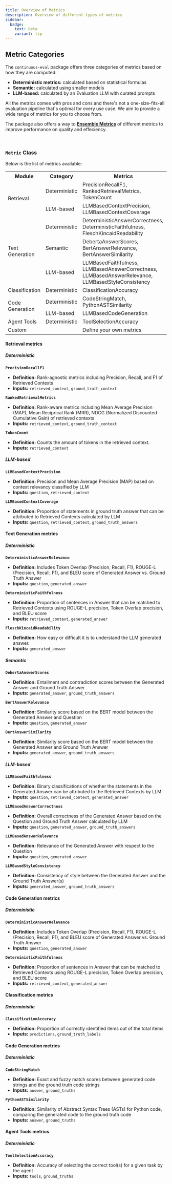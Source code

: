 ```yaml
---
title: Overview of Metrics
description: Overview of different types of metrics
sidebar:
  badge:
    text: beta
    variant: tip
---
```


## Metric Categories

The `continuous-eval` package offers three categories of metrics based on how they are computed:

- **Deterministic metrics:** calculated based on statistical formulas
- **Semantic:** calculated using smaller models
- **LLM-based:** calculated by an Evaluation LLM with curated prompts

All the metrics comes with pros and cons and there's not a one-size-fits-all evaluation pipeline that's optimal for every use case. We aim to provide a wide range of metrics for you to choose from.

The package also offers a way to [**Ensemble Metrics**](/v0.3/metrics/ensembling_classifier/) of different metrics to improve performance on quality and effeciency.


<br>

### `Metric` Class 

Below is the list of metrics available:

<table>
    <tr>
        <th>Module</th>
        <th>Category</th>
        <th>Metrics</th>
    </tr>
    <tr>
        <td rowspan="2">Retrieval</td>
        <td>Deterministic</td>
        <td>PrecisionRecallF1, RankedRetrievalMetrics, TokenCount</td>
    </tr>
    <tr>
        <td>LLM-based</td>
        <td>LLMBasedContextPrecision, LLMBasedContextCoverage</td>
    </tr>
    <tr>
        <td rowspan="3">Text Generation</td>
        <td>Deterministic</td>
        <td>DeterministicAnswerCorrectness, DeterministicFaithfulness, FleschKincaidReadability</td>
    </tr>
    <tr>
        <td>Semantic</td>
        <td>DebertaAnswerScores, BertAnswerRelevance, BertAnswerSimilarity</td>
    </tr>
    <tr>
        <td>LLM-based</td>
        <td>LLMBasedFaithfulness, LLMBasedAnswerCorrectness, LLMBasedAnswerRelevance, LLMBasedStyleConsistency</td>
    </tr>
    <tr>
        <td rowspan="1">Classification</td>
        <td>Deterministic</td>
        <td>ClassificationAccuracy</td>
    </tr>
    <tr>
        <td rowspan="2">Code Generation</td>
        <td>Deterministic</td>
        <td>CodeStringMatch, PythonASTSimilarity</td>
    </tr>
    <tr>
        <td>LLM-based</td>
        <td>LLMBasedCodeGeneration</td>
    </tr>
    <tr>
        <td>Agent Tools</td>
        <td>Deterministic</td>
        <td>ToolSelectionAccuracy</td>
    </tr>
    <tr>
        <td>Custom</td>
        <td></td>
        <td>Define your own metrics</td>
    </tr>
</table>


#### Retrieval metrics

##### Deterministic

**`PrecisionRecallF1`**
- **Definition:** Rank-agnostic metrics including Precision, Recall, and F1 of Retrieved Contexts
- **Inputs:** `retrieved_context`, `ground_truth_context`

**`RankedRetrievalMetrics`**
- **Definition:** Rank-aware metrics including Mean Average Precision (MAP), Mean Reciprical Rank (MRR), NDCG (Normalized Discounted Cumulative Gain) of retrieved contexts
- **Inputs:** `retrieved_context`, `ground_truth_context`

**`TokenCount`**
- **Definition:** Counts the amount of tokens in the retrieved context.
- **Inputs:** `retrieved_context`

##### LLM-based

**`LLMBasedContextPrecision`**
- **Definition:** Precision and Mean Average Precision (MAP) based on context relevancy classified by LLM
- **Inputs:** `question`, `retrieved_context`

**`LLMBasedContextCoverage`**
- **Definition:** Proportion of statements in ground truth answer that can be attributed to Retrieved Contexts calculated by LLM
- **Inputs:** `question`, `retrieved_context`, `ground_truth_answers`

#### Text Generation metrics

##### Deterministic

**`DeterministicAnswerRelevance`**
- **Definition:** Includes Token Overlap (Precision, Recall, F1), ROUGE-L (Precision, Recall, F1), and BLEU score of Generated Answer vs. Ground Truth Answer
- **Inputs:** `question`, `generated_answer`

**`DeterministicFaithfulness`**
- **Definition:** Proportion of sentences in Answer that can be matched to Retrieved Contexts using ROUGE-L precision, Token Overlap precision, and BLEU score
- **Inputs:** `retrieved_context`, `generated_answer`

**`FleschKincaidReadability`**
- **Definition:** How easy or difficult it is to understand the LLM generated answer.
- **Inputs:** `generated_answer`

##### Semantic

**`DebertaAnswerScores`**
- **Definition:** Entailment and contradiction scores between the Generated Answer and Ground Truth Answer
- **Inputs:** `generated_answer`, `ground_truth_answers`

**`BertAnswerRelevance`**
- **Definition:** Similarity score based on the BERT model between the Generated Answer and Question
- **Inputs:** `question`, `generated_answer`

**`BertAnswerSimilarity`**
- **Definition:** Similarity score based on the BERT model between the Generated Answer and Ground Truth Answer
- **Inputs:** `generated_answer`, `ground_truth_answers`

##### LLM-based

**`LLMBasedFaithfulness`**
- **Definition:** Binary classifications of whether the statements in the Generated Answer can be attributed to the Retrieved Contexts by LLM
- **Inputs:** `question`, `retrieved_context`, `generated_answer`

**`LLMBasedAnswerCorrectness`**
- **Definition:** Overall correctness of the Generated Answer based on the Question and Ground Truth Answer calculated by LLM
- **Inputs:** `question`, `generated_answer`, `ground_truth_answers`

**`LLMBasedAnswerRelevance`**
- **Definition:** Relevance of the Generated Answer with respect to the Question
- **Inputs:** `question`, `generated_answer`

**`LLMBasedStyleConsistency`**
- **Definition:** Consistency of style between the Generated Answer and the Ground Truth Answer(s)
- **Inputs:** `generated_answer`, `ground_truth_answers`

#### Code Generation metrics

##### Deterministic

**`DeterministicAnswerRelevance`**
- **Definition:** Includes Token Overlap (Precision, Recall, F1), ROUGE-L (Precision, Recall, F1), and BLEU score of Generated Answer vs. Ground Truth Answer
- **Inputs:** `question`, `generated_answer`

**`DeterministicFaithfulness`**
- **Definition:** Proportion of sentences in Answer that can be matched to Retrieved Contexts using ROUGE-L precision, Token Overlap precision, and BLEU score
- **Inputs:** `retrieved_context`, `generated_answer`

#### Classification metrics

##### Deterministic

**`ClassificationAccuracy`**
- **Definition:** Proportion of correctly identified items out of the total items
- **Inputs:** `predictions`, `ground_truth_labels`

#### Code Generation metrics

##### Deterministic

**`CodeStringMatch`**
- **Definition:** Exact and fuzzy match scores between generated code strings and the ground truth code strings
- **Inputs:** `answer`, `ground_truths`

**`PythonASTSimilarity`**
- **Definition:** Similarity of Abstract Syntax Trees (ASTs) for Python code, comparing the generated code to the ground truth code
- **Inputs:** `answer`, `ground_truths`

#### Agent Tools metrics

##### Deterministic

**`ToolSelectionAccuracy`**
- **Definition:** Accuracy of selecting the correct tool(s) for a given task by the agent
- **Inputs:** `tools`, `ground_truths`